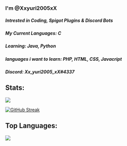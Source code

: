 ### I'm @Xxyuri2005xX
##### Intrested in Coding, Spigot Plugins & Discord Bots
##### My Current Languages: C
##### Learning: Java, Python
##### languages i want to learn: PHP, HTML, CSS, Javacript
##### Discord: Xx_yuri2005_xX#4337

## Stats:
<img src="https://github-readme-stats.vercel.app/api?username=Xxyuri2005xX&count_private=true&theme=dracula&bg_color=30,595959,2e2c2c&title_color=fff&text_color=fff">

[![GitHub Streak](http://github-readme-streak-stats.herokuapp.com?user=xxyuri2005xx&theme=dracula&bg_color=30,595959,2e2c2c&title_color=fff&text_color=ffffff)](https://git.io/streak-stats)

## Top Languages:
<img src="https://github-readme-stats.vercel.app/api/top-langs/?username=Xxyuri2005xX&theme=dracula">
<!--[![Top Langs](https://github-readme-stats.vercel.app/api/top-langs/?username=Xxyuri2005xX)](https://github.com/anuraghazra/github-readme-stats)->>

<!--
**Xxyuri2005xX/Xxyuri2005xX** is a ✨ _special_ ✨ repository because its `README.md` (this file) appears on your GitHub profile.

Here are some ideas to get you started:

- 🔭 I’m currently working on ...
- 🌱 I’m currently learning ...
- 👯 I’m looking to collaborate on ...
- 🤔 I’m looking for help with ...
- 💬 Ask me about ...
- 📫 How to reach me: ...
- 😄 Pronouns: ...
- ⚡ Fun fact: ...
-->
